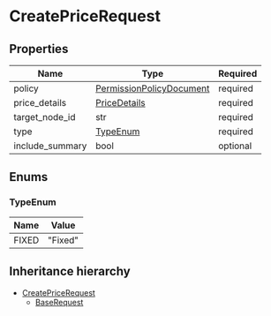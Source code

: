 

# CreatePriceRequest

## Properties

Name | Type | Required
-------- | -------- | --------
policy | [PermissionPolicyDocument](PermissionPolicyDocument.md) | required
price_details | [PriceDetails](PriceDetails.md) | required
target_node_id | str | required
type | [TypeEnum](#TypeEnum) | required
include_summary | bool | optional




## Enums


<a name="TypeEnum"></a>
### TypeEnum

Name | Value
---- | -----
FIXED | &quot;Fixed&quot;






## Inheritance hierarchy


* [CreatePriceRequest](CreatePriceRequest.md)
    * [BaseRequest](BaseRequest.md)
